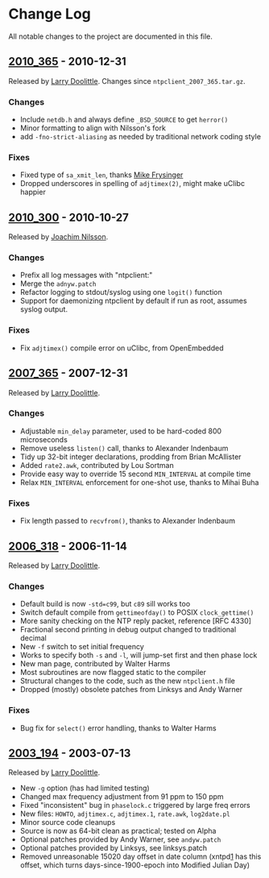 Change Log
==========

All notable changes to the project are documented in this file.


[2010_365] - 2010-12-31
-----------------------

Released by [Larry Doolittle].  Changes since `ntpclient_2007_365.tar.gz`.

### Changes
* Include `netdb.h` and always define `_BSD_SOURCE` to get `herror()`
* Minor formatting to align with Nilsson's fork
* add `-fno-strict-aliasing` as needed by traditional network coding style

### Fixes
* Fixed type of `sa_xmit_len`, thanks [Mike Frysinger]
* Dropped underscores in spelling of `adjtimex(2)`, might make uClibc happier


[2010_300] - 2010-10-27
-----------------------

Released by [Joachim Nilsson].

### Changes
* Prefix all log messages with "ntpclient:"
* Merge the `adnyw.patch`
* Refactor logging to stdout/syslog using one `logit()` function
* Support for daemonizing ntpclient by default if run as root, assumes
  syslog output.

### Fixes
* Fix `adjtimex()` compile error on uClibc, from OpenEmbedded


[2007_365] - 2007-12-31
-----------------------

Released by [Larry Doolittle].

### Changes
* Adjustable `min_delay` parameter, used to be hard-coded 800 microseconds
* Remove useless `listen()` call, thanks to Alexander Indenbaum
* Tidy up 32-bit integer declarations, prodding from Brian McAllister
* Added `rate2.awk`, contributed by Lou Sortman
* Provide easy way to override 15 second `MIN_INTERVAL` at compile time
* Relax `MIN_INTERVAL` enforcement for one-shot use, thanks to Mihai Buha

### Fixes
* Fix length passed to `recvfrom()`, thanks to Alexander Indenbaum


[2006_318] - 2006-11-14
-----------------------

Released by [Larry Doolittle].

### Changes
* Default build is now `-std=c99`, but `c89` sill works too
* Switch default compile from `gettimeofday()` to POSIX `clock_gettime()`
* More sanity checking on the NTP reply packet, reference [RFC 4330]
* Fractional second printing in debug output changed to traditional decimal
* New `-f` switch to set initial frequency
* Works to specify both `-s` and `-l`, will jump-set first and then phase lock
* New man page, contributed by Walter Harms
* Most subroutines are now flagged static to the compiler
* Structural changes to the code, such as the new `ntpclient.h` file
* Dropped (mostly) obsolete patches from Linksys and Andy Warner

### Fixes
* Bug fix for `select()` error handling, thanks to Walter Harms


[2003_194] - 2003-07-13
-----------------------

Released by [Larry Doolittle].

* New `-g` option (has had limited testing)
* Changed max frequency adjustment from 91 ppm to 150 ppm
* Fixed "inconsistent" bug in `phaselock.c` triggered by large freq errors
* New files: `HOWTO`, `adjtimex.c`, `adjtimex.1`, `rate.awk`, `log2date.pl`
* Minor source code cleanups
* Source is now as 64-bit clean as practical; tested on Alpha
* Optional patches provided by Andy Warner, see `andyw.patch`
* Optional patches provided by Linksys, see linksys.patch
* Removed unreasonable 15020 day offset in date column (xntpd[1] has this
  offset, which turns days-since-1900-epoch into Modified Julian Day)


[UNRELEASED]: https://github.com/troglobit/ntpclient/compare/2010_365...HEAD
[2010_365]: https://github.com/troglobit/ntpclient/compare/2010_300...2010_365
[2010_300]: https://github.com/troglobit/ntpclient/compare/2007_365...2010_300
[2007_365]: https://github.com/troglobit/ntpclient/compare/2006_318...2007_365
[2006_318]: https://github.com/troglobit/ntpclient/compare/2003_194...2006_318
[2003_194]: https://github.com/troglobit/ntpclient/compare/2000_345...2003_194
[1]: http://www.eecis.udel.edu/~mills/ntp/
[Mike Frysinger]: vapier@gentoo.org
[Joachim Nilsson]: https://github.com/troglobit/ntpclient/
[Larry Doolittle]: http://doolittle.icarus.com/ntpclient/

